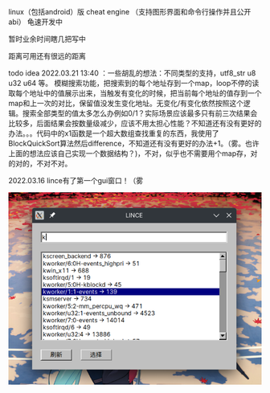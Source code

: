 linux（包括android）版 cheat engine （支持图形界面和命令行操作并且公开abi） 龟速开发中

暂时业余时间瞎几把写中

距离可用还有很远的距离

todo idea 2022.03.21 13:40 ：一些胡乱的想法：不同类型的支持，utf8_str u8 u32 u64 等。 模糊搜索功能，把搜索到的每个地址存到一个map，loop不停的读取每个地址中的值展示出来，当触发有变化的时候，把当前每个地址的值存到一个map和上一次的对比，保留值没发生变化地址。无变化/有变化依然按照这个逻辑。搜索全部类型的值太多怎么办例如0/1？实际场景应该最多只有前三次结果会比较多，后面结果会按数量级减少，应该不用太担心性能？不知道还有没有更好的办法。。。代码中的x1函数是一个超大数组查找重复的东西，我使用了BlockQuickSort算法然后difference，不知道还有没有更好的办法+1。（雾。也许上面的想法应该自己实现一个数据结构？)，不对，似乎也不需要用个map存，对的对的，不对不对。

2022.03.16 lince有了第一个gui窗口！（雾

![1.img](img/1.png)